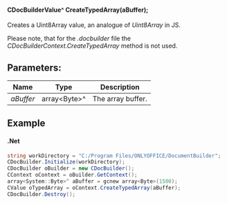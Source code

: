 #### CDocBuilderValue^ CreateTypedArray(aBuffer);

Creates a Uint8Array value, an analogue of *Uint8Array* in JS.

Please note, that for the *.docbuilder* file the *CDocBuilderContext.CreateTypedArray* method is not used.

## Parameters:

| Name      | Type          | Description       |
| --------- | ------------- | ----------------- |
| *aBuffer* | array\<Byte>^ | The array buffer. |

## Example

#### .Net

```c#
string workDirectory = "C:/Program Files/ONLYOFFICE/DocumentBuilder";
CDocBuilder.Initialize(workDirectory);
CDocBuilder oBuilder = new CDocBuilder();
CContext oContext = oBuilder.GetContext();
array<System::Byte>^ aBuffer = gcnew array<Byte>(1500);
CValue oTypedArray = oContext.CreateTypedArray(aBuffer);
CDocBuilder.Destroy();
```
